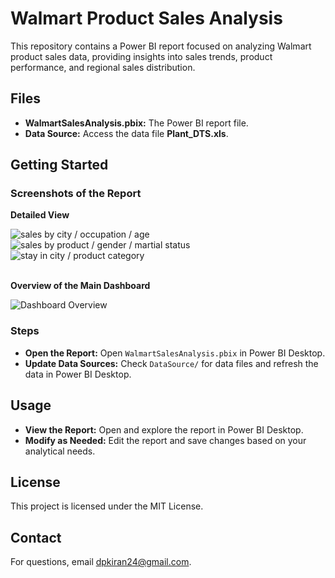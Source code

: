 <h1>Walmart Product Sales Analysis</h1>
<p>This repository contains a Power BI report focused on analyzing Walmart product sales data, providing insights into sales trends, product performance, and regional sales distribution.</p>

<h2>Files</h2>
<ul>
    <li><strong>WalmartSalesAnalysis.pbix:</strong> The Power BI report file.</li>
    <li><strong>Data Source:</strong> Access the data file <strong>Plant_DTS.xls</strong>.</li>
</ul>

<h2>Getting Started</h2>

<h3>Screenshots of the Report</h3>

<p><strong>Detailed View</strong></p>
<div class="images">
    <img src="https://github.com/user-attachments/assets/89a8bc65-6369-418a-bed8-6360a8e4a3ea" alt="sales by city / occupation  / age">
    <img src="https://github.com/user-attachments/assets/41603b6a-1d6f-43bb-89ef-bd13137f1167" alt="sales by product / gender / martial status">
    <img src="https://github.com/user-attachments/assets/c1e6872d-fa26-4d21-af49-aec9c8986be2" alt="stay in city / product category">
</div>
<br>
<p><strong>Overview of the Main Dashboard</strong></p>
<div class="images">
    <img src="https://github.com/user-attachments/assets/2153d2cb-e349-4909-9508-89eee93932a0" alt="Dashboard Overview">
</div>

<h3>Steps</h3>
<ul>
    <li><strong>Open the Report:</strong> Open <code>WalmartSalesAnalysis.pbix</code> in Power BI Desktop.</li>
    <li><strong>Update Data Sources:</strong> Check <code>DataSource/</code> for data files and refresh the data in Power BI Desktop.</li>
</ul>

<h2>Usage</h2>
<ul>
    <li><strong>View the Report:</strong> Open and explore the report in Power BI Desktop.</li>
    <li><strong>Modify as Needed:</strong> Edit the report and save changes based on your analytical needs.</li>
</ul>

<div class="license">
    <h2>License</h2>
    <p>This project is licensed under the MIT License.</p>
</div>

<div class="contact">
    <h2>Contact</h2>
    <p>For questions, email <a href="mailto:dpkiran24@gmail.com">dpkiran24@gmail.com</a>.</p>
</div>
